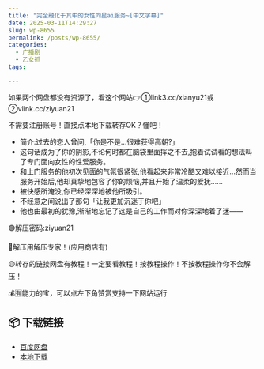```yaml
---
title: "完全融化于其中的女性向星ai服务~[中文字幕]"
date: 2025-03-11T14:29:27
slug: wp-8655
permalink: /posts/wp-8655/
categories:
  - 广播剧
  - 乙女抓
tags:

---
```


如果两个网盘都没有资源了，看这个网站👉①link3.cc/xianyu21或②vlink.cc/ziyuan21

不需要注册账号！直接点本地下载转存OK？懂吧！

*   简介:过去的恋人曾问,「你是不是…很难获得高朝?」
*   这句话成为了你的阴影,不论何时都在脑袋里面挥之不去,抱着试试看的想法叫了专门面向女性的性爱服务。
*   和上门服务的他初次见面的气氛很紧张,他看起来非常冷酷又难以接近…然而当服务开始后,他却真挚地包容了你的烦恼,并且开始了温柔的爱抚……
*   被快感所淹没,你已经深深地被他所吸引。
*   不经意之间说出了那句「让我更加沉迷于你吧」
*   他也由最初的犹豫,渐渐地忘记了这是自己的工作而对你深深地着了迷――

🟢解压密码:ziyuan21

🔵解压用解压专家！(应用商店有)

🟡转存的链接网盘有教程！一定要看教程！按教程操作！不按教程操作你不会解压！

💰🈶能力的宝，可以点左下角赞赏支持一下网站运行

## 📦 下载链接
- [百度网盘](https://blziyuan21.com/pay-download/8655?key=aa2caa2d35&down_id=0)
- [本地下载](https://blziyuan21.com/pay-download/8655?key=aa2caa2d35&down_id=1)

